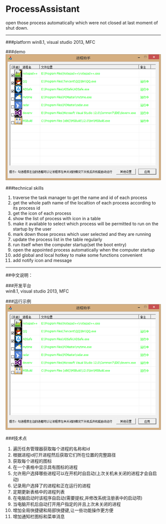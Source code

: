 # ProcessAssistant  
open those process automatically which were not closed at last moment of shut down.

<hr>
###platform  
win8.1, visual studio 2013, MFC

###demo  
![运行效果示例图](demo.png)

###technical skills  
1. traverse the task manager to get the name and id of each process  
2. get the whole path name of the localtion of each process according to its process id  
3. get the icon of each process  
4. show the list of process with icon in a table  
5. make it available to select which process will be permitted to run on the startup by the user  
6. mark down those process which user selected and they are running  
7. update the process list in the table regularly  
8. run itself when the computer startup(set the boot entry)  
9. open the appointed process automatically when the computer startup  
10. add global and local hotkey to make some functions convenient  
11. add notify icon and message  
  
  
<hr>
##中文说明：  

###开发平台  
win8.1, visual studio 2013, MFC

###运行示例  
![运行效果示例图](demo.png)

###技术点  
1. 遍历任务管理器获取每个进程的名称和id  
2. 根据进程id打开进程然后获取它们所在位置的完整路径  
3. 获取每个进程的图标  
4. 在一个表格中显示具有图标的进程  
5. 允许用户选择哪些进程可以在开机时自启动(上次关机未关闭的进程才会自启动)  
6. 记录用户选择了的进程和正在运行的进程  
7. 定期更新表格中的进程列表  
8. 在电脑启动时该程序自启动(需要提权,并修改系统注册表中的启动项)  
9. 当电脑开机后自动打开用户指定的并且上次未关闭的进程  
10. 增加全局快捷键和局部快捷键,让一些功能操作更方便  
11. 增加通知栏图标和菜单消息  
